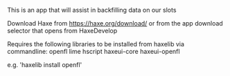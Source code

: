 This is an app that will assist in backfilling data on our slots

Download Haxe from https://haxe.org/download/ or from the app download selector that opens from HaxeDevelop
	

Requires the following libraries to be installed from haxelib via commandline:
	openfl
	lime
	hscript
	haxeui-core
	haxeui-openfl
	
e.g. 'haxelib install openfl'
